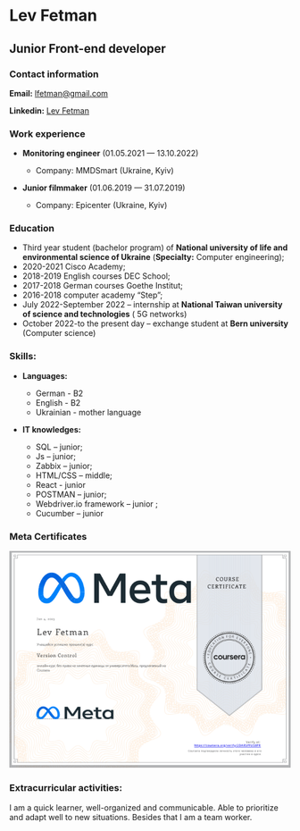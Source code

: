 # Lev Fetman #
## Junior Front-end developer ##


### Contact information ###
**Email:** lfetman@gmail.com  

**Linkedin:** [Lev Fetman](https://www.linkedin.com/in/lev-fetman-702975223/)

### Work experience ###

- **Monitoring engineer** (01.05.2021 — 13.10.2022)
    - Company: MMDSmart (Ukraine, Kyiv)

- **Junior filmmaker** (01.06.2019 — 31.07.2019)
    - Company: Epicenter (Ukraine, Kyiv)

### Education ###

- Third year student (bachelor program) of **National university of life and environmental science of Ukraine** (**Specialty:** Computer engineering);
- 2020-2021 Cisco Academy;
- 2018-2019 English courses DEC School;
- 2017-2018 German courses Goethe Institut;
- 2016-2018 computer academy “Step”;
- July 2022-September 2022 – internship at **National Taiwan university of science and technologies** ( 5G networks)
-  October 2022-to the present day – exchange student at **Bern university** (Computer science)

### Skills: ###

- **Languages:**
    - German - B2
    - English - B2
    - Ukrainian - mother language

- **IT knowledges:**

    - SQL – junior;
    - Js – junior;
    - Zabbix – junior;
    - HTML/CSS – middle;
    - React - junior
    - POSTMAN – junior;
    - Webdriver.io framework – junior ;
    - Cucumber – junior


### Meta Certificates ###
![](version_control.png)

### Extracurricular activities: ###
I am a quick learner, well-organized and communicable. Able to prioritize and adapt well to new situations. Besides that I am a team worker.